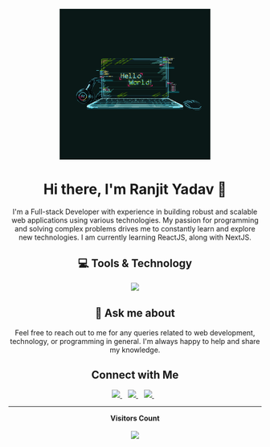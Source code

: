 <p align='center'>
  <img src="./covers/hello-world.gif" height="300rem"/>
</p>

<h1 align="center">Hi there, I'm Ranjit Yadav 👋</h1>
<p align='center'>
  I'm a Full-stack Developer with experience in building robust and scalable web applications using various technologies. My passion for programming and solving complex problems drives me to constantly learn and explore new technologies. I am currently learning ReactJS, along with NextJS.
</p>

<h2 align='center'> 💻 Tools & Technology</h2>

<p align="center">
   <img src="https://skillicons.dev/icons?i=javascript,php,typescript,java,py,html,css,laravel,react,nextjs,vue,nodejs,express,mysql,mongodb,bootstrap,tailwind,vite,git,github,postman,vscode,figma" />
</p>

<h2 align="center">💬 Ask me about</h2>
<p align='center'>
  Feel free to reach out to me for any queries related to web development, technology, or programming in general. I'm always happy to help and share my knowledge.
</p>

<h2 align='center'>Connect with Me</h2>

<p align="center">
  <a href="https://twitter.com/iamranjity" target="_blank">
    <img src="https://img.shields.io/badge/Twitter-1DA1F2?style=for-the-badge&logo=twitter&logoColor=white" />
  </a>&nbsp;&nbsp;
  <a href="https://linkedin.com/in/13yadav" target="_blank">
    <img src="https://img.shields.io/badge/LinkedIn-0077B5?style=for-the-badge&logo=linkedin&logoColor=white" />
  </a>&nbsp;&nbsp;
  <a href="https://instagram.com/iamranjity" target="_blank">
    <img src="https://img.shields.io/badge/Instagram-E4405F?style=for-the-badge&logo=instagram&logoColor=white" />
  </a>&nbsp;&nbsp;
</p>

---

<p align="center"><b>Visitors Count</b></p>
<p align="center"><img align="center" src="https://profile-counter.glitch.me/{13yadav}/count.svg" /></p>

